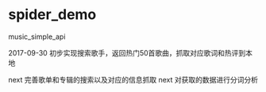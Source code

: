 # spider_demo
music_simple_api

2017-09-30
初步实现搜索歌手，返回热门50首歌曲，抓取对应歌词和热评到本地

next 完善歌单和专辑的搜索以及对应的信息抓取
next 对获取的数据进行分词分析
